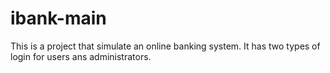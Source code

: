 # ibank-main
This is a project that simulate an online banking system. It has two types of login for users ans administrators. 
